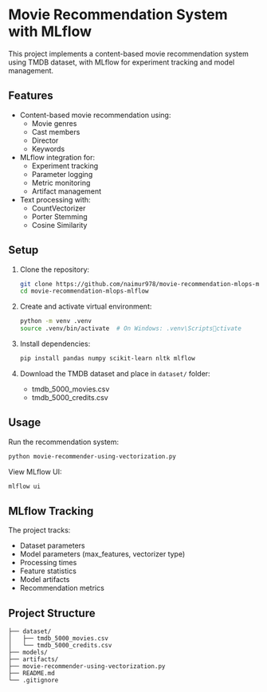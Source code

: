 # Movie Recommendation System with MLflow

This project implements a content-based movie recommendation system using TMDB dataset, with MLflow for experiment tracking and model management.

## Features

- Content-based movie recommendation using:
  - Movie genres
  - Cast members
  - Director
  - Keywords
- MLflow integration for:
  - Experiment tracking
  - Parameter logging
  - Metric monitoring
  - Artifact management
- Text processing with:
  - CountVectorizer
  - Porter Stemming
  - Cosine Similarity

## Setup

1. Clone the repository:
   ```bash
   git clone https://github.com/naimur978/movie-recommendation-mlops-mlflow.git
   cd movie-recommendation-mlops-mlflow
   ```

2. Create and activate virtual environment:
   ```bash
   python -m venv .venv
   source .venv/bin/activate  # On Windows: .venv\Scriptsctivate
   ```

3. Install dependencies:
   ```bash
   pip install pandas numpy scikit-learn nltk mlflow
   ```

4. Download the TMDB dataset and place in `dataset/` folder:
   - tmdb_5000_movies.csv
   - tmdb_5000_credits.csv

## Usage

Run the recommendation system:
```bash
python movie-recommender-using-vectorization.py
```

View MLflow UI:
```bash
mlflow ui
```

## MLflow Tracking

The project tracks:
- Dataset parameters
- Model parameters (max_features, vectorizer type)
- Processing times
- Feature statistics
- Model artifacts
- Recommendation metrics

## Project Structure

```
├── dataset/
│   ├── tmdb_5000_movies.csv
│   └── tmdb_5000_credits.csv
├── models/
├── artifacts/
├── movie-recommender-using-vectorization.py
├── README.md
└── .gitignore
```
